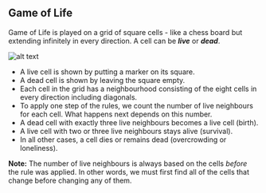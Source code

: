 ## Game of Life

Game of Life is played on a grid of square cells - like a chess board but extending infinitely in every direction. A cell can be _**live**_ or _**dead**_.

![alt text](https://i.imgur.com/tCUy85k.png "Game of Life")

* A live cell is shown by putting a marker on its square.
* A dead cell is shown by leaving the square empty.
* Each cell in the grid has a neighbourhood consisting of the eight cells in every direction including diagonals.
* To apply one step of the rules, we count the number of live neighbours for each cell. What happens next depends on this number.
* A dead cell with exactly three live neighbours becomes a live cell (birth).
* A live cell with two or three live neighbours stays alive (survival).
* In all other cases, a cell dies or remains dead (overcrowding or loneliness). 

**Note:** The number of live neighbours is always based on the cells _before_ the rule was applied. In other words, we must first find all of the cells that change before changing any of them.